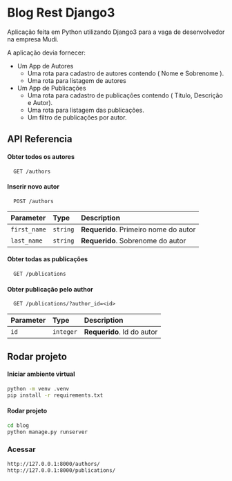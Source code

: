 
# Blog Rest Django3

Aplicação feita em Python utilizando Django3 para a vaga de desenvolvedor na empresa Mudi.

A aplicação devia fornecer: 
- Um App de Autores     
    - Uma rota para cadastro de autores contendo ( Nome e Sobrenome ).     
    - Uma rota para listagem de autores
- Um App de Publicações     
    - Uma rota para cadastro de publicações contendo ( Titulo, Descrição e Autor).     
    - Uma rota para listagem das publicações.     
    - Um filtro de publicações por autor.
## API Referencia

#### Obter todos os autores

```http
  GET /authors
```

#### Inserir novo autor

```http
  POST /authors
```

| Parameter | Type     | Description                |
| :-------- | :------- | :------------------------- |
| `first_name` | `string` | **Requerido**. Primeiro nome do autor |
| `last_name` | `string` | **Requerido**. Sobrenome do autor |


#### Obter todas as publicações

```http
  GET /publications
```

#### Obter publicação pelo author
```http
  GET /publications/?author_id=<id>
```

| Parameter | Type     | Description                       |
| :-------- | :------- | :-------------------------------- |
| `id`      | `integer` | **Requerido**. Id do autor |


  
## Rodar projeto
#### Iniciar ambiente virtual
```bash
python -m venv .venv 
pip install -r requirements.txt 
```

#### Rodar projeto
```bash
cd blog
python manage.py runserver
```

### Acessar
```html
http://127.0.0.1:8000/authors/
http://127.0.0.1:8000/publications/
```
    
